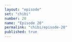 ```yaml
---
layout: "episode"
set: "chibi"
number: 20
name: "Episode 20"
permalink: "chibi/episode-20"
published: true
---
```

